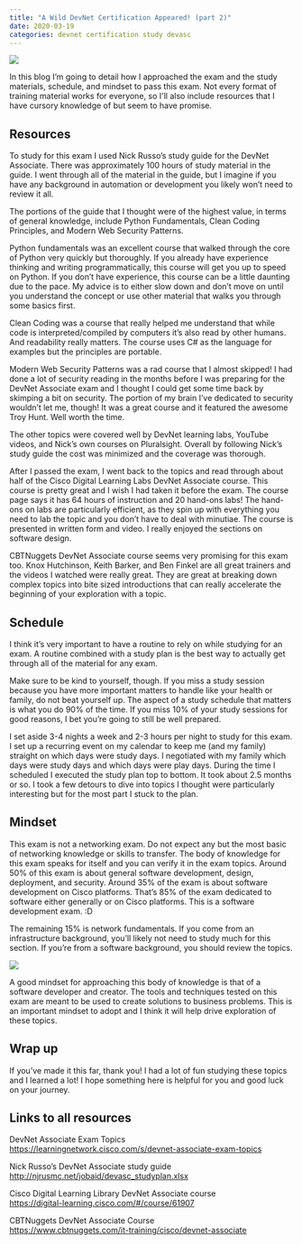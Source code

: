 ```yaml
---
title: "A Wild DevNet Certification Appeared! (part 2)"
date: 2020-03-19
categories: devnet certification study devasc
---
```


![]({{"/assets/images/devnet-certifications.png"}})

In this blog I’m going to detail how I approached the exam and the study materials, schedule, and mindset to pass this exam. Not every format of training material works for everyone, so I'll also include resources that I have cursory knowledge of but seem to have promise.

## Resources

To study for this exam I used Nick Russo’s study guide for the DevNet Associate. There was approximately 100 hours of study material in the guide. I went through all of the material in the guide, but I imagine if you have any background in automation or development you likely won’t need to review it all.

The portions of the guide that I thought were of the highest value, in terms of general knowledge, include Python Fundamentals, Clean Coding Principles, and Modern Web Security Patterns.

Python fundamentals was an excellent course that walked through the core of Python very quickly but thoroughly. If you already have experience thinking and writing programmatically, this course will get you up to speed on Python. If you don’t have experience, this course can be a little daunting due to the pace. My advice is to either slow down and don’t move on until you understand the concept or use other material that walks you through some basics first.

Clean Coding was a course that really helped me understand that  while code is interpreted/compiled by computers it’s also read by other humans. And readability really matters. The course uses C# as the language for examples but the principles are portable. 

Modern Web Security Patterns was a rad course that I almost skipped! I had done a lot of security reading in the months before I was preparing for the DevNet Associate exam and I thought I could get some time back by skimping a bit on security. The portion of my brain I’ve dedicated to security wouldn’t let me, though! It was a great course and it featured the awesome Troy Hunt. Well worth the time.

The other topics were covered well by DevNet learning labs, YouTube videos, and Nick’s own courses on Pluralsight. Overall by following Nick’s study guide the cost was minimized and the coverage was thorough.

After I passed the exam, I went back to the topics and read through about half of the Cisco Digital Learning Labs DevNet Associate course. This course is pretty great and I wish I had taken it before the exam. The course page says it has 64 hours of instruction and 20 hand-ons labs! The hand-ons on labs are particularly efficient, as they spin up with everything you need to lab the topic and you don’t have to deal with minutiae. The course is presented in written form and video. I really enjoyed the sections on software design.

CBTNuggets DevNet Associate course seems very promising for this exam too. Knox Hutchinson, Keith Barker, and Ben Finkel are all great trainers and the videos I watched were really great. They are great at breaking down complex topics into bite sized introductions that can really accelerate the beginning of your exploration with a topic.

## Schedule

I think it’s very important to have a routine to rely on while studying for an exam. A routine combined with a study plan is the best way to actually get through all of the material for any exam.

Make sure to be kind to yourself, though. If you miss a study session because you have more important matters to handle like your health or family, do not beat yourself up. The aspect of a study schedule that matters is what you do 90% of the time. If you miss 10% of your study sessions for good reasons, I bet you’re going to still be well prepared.

I set aside 3-4 nights a week and 2-3 hours per night to study for this exam. I set up a recurring event on my calendar to keep me (and my family) straight on which days were study days. I negotiated with my family which days were study days and which days were play days. During the time I scheduled I executed the study plan top to bottom. It took about 2.5 months or so. I took a few detours to dive into topics I thought were particularly interesting but for the most part I stuck to the plan.

## Mindset

This exam is not a networking exam. Do not expect any but the most basic of networking knowledge or skills to transfer. The body of knowledge for this exam speaks for itself and you can verify it in the exam topics. Around 50% of this exam is about general software development, design, deployment, and security. Around 35% of the exam is about software development on Cisco platforms. That’s 85% of the exam dedicated to software either generally or on Cisco platforms. This is a software development exam. :D

The remaining 15% is network fundamentals. If you come from an infrastructure background, you’ll likely not need to study much for this section. If you’re from a software background, you should review the topics.

![]({{"/assets/images/devasc-topics.png"}})

A good mindset for approaching this body of knowledge is that of a software developer and creator. The tools and techniques tested on this exam are meant to be used to create solutions to business problems. This is an important mindset to adopt and I think it will help drive exploration of these topics.

## Wrap up

If you’ve made it this far, thank you! I had a lot of fun studying these topics and I learned a lot! I hope something here is helpful for you and good luck on your journey.

## Links to all resources

DevNet Associate Exam Topics  
https://learningnetwork.cisco.com/s/devnet-associate-exam-topics

Nick Russo’s DevNet Associate study guide  
http://njrusmc.net/jobaid/devasc_studyplan.xlsx

Cisco Digital Learning Library DevNet Associate course  
https://digital-learning.cisco.com/#/course/61907

CBTNuggets DevNet Associate Course  
https://www.cbtnuggets.com/it-training/cisco/devnet-associate

